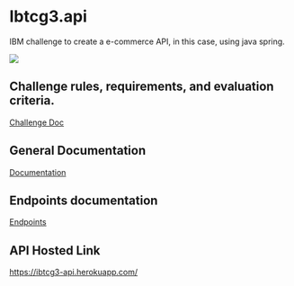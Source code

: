# Ibtcg3.api

IBM challenge to create a e-commerce API, in this case, using java spring.

<img src="https://i.imgur.com/zGkyHi7.png">



## Challenge rules, requirements, and evaluation criteria.

[Challenge Doc](https://docs.google.com/document/d/1yE75ORjLgdB_J05J6JqIPxzF6czfLdSP/edit#)

## General Documentation 

[Documentation](https://github.com/RosembergAraujo/ibtcg3.api/blob/main/docs/Documentation_IBM_G3_.pdf)

## Endpoints documentation

[Endpoints](https://rosembergaraujo.github.io/ibtcg3.api/)

## API Hosted Link

https://ibtcg3-api.herokuapp.com/


